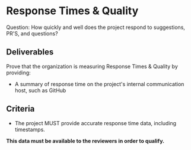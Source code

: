 # Response Times & Quality

Question: How quickly and well does the project respond to suggestions, PR'S, and questions?

## Deliverables

Prove that the organization is measuring Response Times & Quality by providing:

  - A summary of response time on the project's internal communication host, such as GitHub

## Criteria

  - The project MUST provide accurate response time data, including timestamps.

**This data must be available to the reviewers in order to qualify.**

